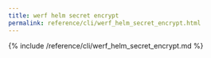 ```yaml
---
title: werf helm secret encrypt
permalink: reference/cli/werf_helm_secret_encrypt.html
---
```


{% include /reference/cli/werf_helm_secret_encrypt.md %}

